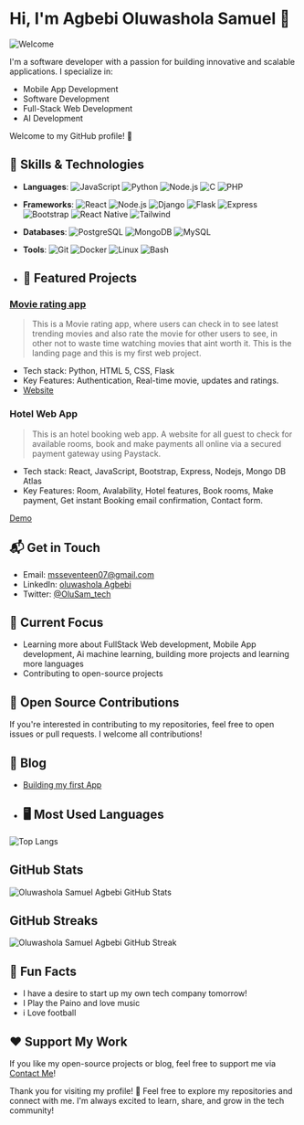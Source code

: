 # Hi, I'm Agbebi Oluwashola Samuel 👋

![Welcome](https://img.shields.io/badge/Welcome%20to%20my%20GitHub%20Profile!-brightgreen?style=for-the-badge)

I'm a software developer with a passion for building innovative and scalable applications. I specialize in:
- Mobile App Development
- Software Development
- Full-Stack Web Development
- AI Development

Welcome to my GitHub profile! 🚀


## 🚀 Skills & Technologies

- **Languages**: 
  ![JavaScript](https://img.shields.io/badge/JavaScript-%F7DF1E?logo=javascript&logoColor=white)
  ![Python](https://img.shields.io/badge/Python-3776AB?logo=python&logoColor=white)
  ![Node.js](https://img.shields.io/badge/Node.js-339933?logo=node.js&logoColor=white)
  ![C](https://img.shields.io/badge/C-A8B9CC?logo=c&logoColor=white)
  ![PHP](https://img.shields.io/badge/PHP-777BB4?logo=php&logoColor=white)

- **Frameworks**:
  ![React](https://img.shields.io/badge/React-61DAFB?logo=react&logoColor=black)
  ![Node.js](https://img.shields.io/badge/Node.js-339933?logo=node.js&logoColor=white)
  ![Django](https://img.shields.io/badge/Django-092E20?logo=django&logoColor=white)
  ![Flask](https://img.shields.io/badge/Flask-000000?logo=flask&logoColor=white)
  ![Express](https://img.shields.io/badge/Express-000000?logo=express&logoColor=white)
  ![Bootstrap](https://img.shields.io/badge/Bootstrap-7952B3?logo=bootstrap&logoColor=white)
  ![React Native](https://img.shields.io/badge/React%20Native-20232A?logo=react%20native&logoColor=61DAFB)
  ![Tailwind](https://img.shields.io/badge/Tailwind-06B6D4?logo=tailwind-css&logoColor=white)

- **Databases**:
  ![PostgreSQL](https://img.shields.io/badge/PostgreSQL-336791?logo=postgresql&logoColor=white)
  ![MongoDB](https://img.shields.io/badge/MongoDB-47A248?logo=mongodb&logoColor=white)
  ![MySQL](https://img.shields.io/badge/MySQL-4479A1?logo=mysql&logoColor=white)

- **Tools**:
  ![Git](https://img.shields.io/badge/Git-F05032?logo=git&logoColor=white)
  ![Docker](https://img.shields.io/badge/Docker-2496ED?logo=docker&logoColor=white)
  ![Linux](https://img.shields.io/badge/Linux-FCC624?logo=linux&logoColor=black)
  ![Bash](https://img.shields.io/badge/Bash-4EAA25?logo=gnu-bash&logoColor=white)


- ## 🔨 Featured Projects

### [Movie rating app](https://github.com/Bigsam08/Bigsam08.github.io)
>  This is a Movie rating app, where users can check in to see latest trending movies and also rate the movie for other users to see, in other not to waste time watching movies that aint worth it. This is the landing page and this is my first web project.

- Tech stack: Python, HTML 5, CSS, Flask
- Key Features: Authentication, Real-time movie, updates and ratings.
- [Website](https://github.com/Bigsam08/Bigsam08.github.io)

### Hotel Web App
> This is an hotel booking web app. A website for all guest to check for available rooms, book and make payments all online via a secured payment gateway using Paystack.

- Tech stack: React, JavaScript, Bootstrap, Express, Nodejs, Mongo DB Atlas
- Key Features: Room, Avalability, Hotel features, Book rooms, Make payment, Get instant Booking email confirmation, Contact form.

[Demo](https://www.youtube.com/watch?v=k43DMrKgwUw&t=15s)

## 📬 Get in Touch

- Email: [msseventeen07@gmail.com](mailto:msseventeen07@gmail.com)
- LinkedIn: [oluwashola Agbebi](https://linkedin.com/in/oluwashola-agbebi-310964270)
- Twitter: [@OluSam_tech](https://x.com/OlusamT?s=09)

## 🎯 Current Focus

- Learning more about FullStack Web development, Mobile App development, Ai machine learning, building more projects and learning more languages
- Contributing to open-source projects

## 👥 Open Source Contributions

If you're interested in contributing to my repositories, feel free to open issues or pull requests. I welcome all contributions!

## 📝 Blog
- [Building my first App](https://medium.com/@uelsam994/my-portfolio-project-how-i-built-a-website-id-moies-e164c01c94b3)

- ## 🖥️ Most Used Languages

![Top Langs](https://github-readme-stats.vercel.app/api/top-langs/?username=Bigsam08&layout=compact)


## GitHub Stats
![Oluwashola Samuel Agbebi GitHub Stats](https://github-readme-stats.vercel.app/api?username=Bigsam08&show_icons=true&hide_title=true&count_private=true&hide=prs)

## GitHub Streaks
![Oluwashola Samuel Agbebi GitHub Streak](https://github-readme-streak-stats.herokuapp.com/?user=Bigsam08&theme=radical)

## 🤩 Fun Facts
- I have a desire to start up my own tech company tomorrow!
- I Play the Paino and love music
- i Love football

## ❤️ Support My Work
If you like my open-source projects or blog, feel free to support me via [Contact Me](mailto:msseventeen07@gmail.com)!

Thank you for visiting my profile! 🚀
Feel free to explore my repositories and connect with me. I'm always excited to learn, share, and grow in the tech community!



